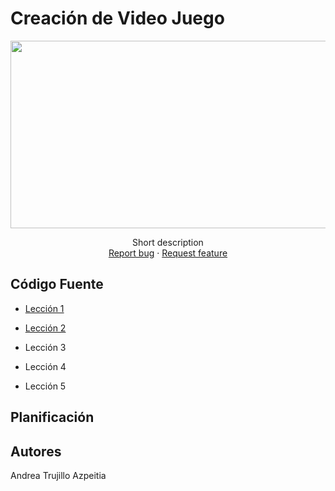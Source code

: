 # Creación de Video Juego
<p align="center">
    <img src="https://www.google.com/url?sa=i&url=https%3A%2F%2Fwww.crushpixel.com%2Fes%2Fstock-vector%2Fvideo-game-development-minimal-infographic-3584674.html&psig=AOvVaw2vHLnwrvX8phc1scza1E_G&ust=1728779909319000&source=images&cd=vfe&opi=89978449&ved=0CBQQjRxqFwoTCKiY56bNh4kDFQAAAAAdAAAAABAE" alt="Logo" width=1200 height=300>

  <p align="center">
    Short description
    <br>
    <a href="https://reponame/issues/new?template=bug.md">Report bug</a>
    ·
    <a href="https://reponame/issues/new?template=feature.md&labels=feature">Request feature</a>
  </p>
</p>

## Código Fuente

* [Lección 1](Leccion1)
  
* [Lección 2](Leccion2)
 
* Lección 3
  
* Lección 4
 
* Lección 5

## Planificación

## Autores
Andrea Trujillo Azpeitia

